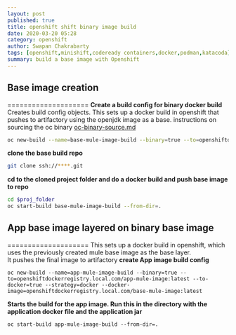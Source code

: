 ```yaml
---
layout: post
published: true
title: openshift shift binary image build
date: 2020-03-20 05:28
category: openshift
author: Swapan Chakrabarty
tags: [openshift,minishift,codeready containers,docker,podman,katacoda]
summary: build a base image with Openshift
---
```

## Base image creation
====================
**Create a build config for  binary docker build**
Creates build config objects. This sets up a docker build in openshift that pushes to artifactory using the openjdk image as a base.
instructions on sourcing the oc binary [oc-binary-source.md](oc-binary-source.md) 
```bash
oc new-build --name=base-mule-image-build --binary=true --to=openshiftdockerregistry.local.com/base-mule-image:latest --to-docker=true --strategy=docker --image-stream=bac/openjdk18:latest
```
**clone the base build repo**
```bash
git clone ssh://****.git
```
**cd to the cloned project folder and do a docker build and push base image to repo**
```bash
cd $proj_folder
oc start-build base-mule-image-build --from-dir=.
```

## App base image layered on binary base image
====================
This sets up a docker build in openshift, which uses the previously created mule base image as the base layer.  
It pushes the final image to artifactory
**create App image build config**
```
oc new-build --name=app-mule-image-build --binary=true --to=openshiftdockerregistry.local.com/app-mule-image:latest --to-docker=true --strategy=docker --docker-image=openshiftdockerregistry.local.com/base-mule-image:latest
```
**Starts the build for the app image.  Run this in the directory with the application docker file and the application jar**
```
oc start-build app-mule-image-build --from-dir=.
```  
